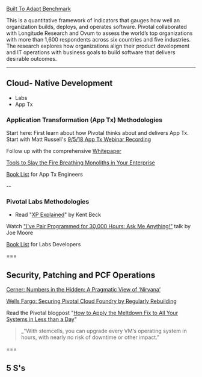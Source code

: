 [Built To Adapt Benchmark](https://content.pivotal.io/blog/the-built-to-adapt-benchmark-will-help-companies-to-set-a-new-course?mkt_tok=eyJpIjoiTXpJek16TTJORGhpT0RNMSIsInQiOiJoTXhoNnJ4R1hxWW5sSDlZZHJFaWVJUW9DcGFBQlRBNlJrZTZKaWxkMWJBZ0FkSFV1b25oSnoxUFNEeGpQSkNxekFDYk5pemVIZXNGcGNZOURUYldGK2NhUGk2XC90V1dEK2ZsQkZEc0VBeGlPNWNNeUFoMGdXcjk2MytkdzVrdXIifQ%3D%3D)

This is a quantitative framework of indicators that gauges how well an organization builds, deploys, and operates software. Pivotal collaborated with Longitude Research and Ovum to assess the world’s top organizations with more than 1,600 respondents across six countries and five industries. The research explores how organizations align their product development and IT operations with business goals to build software that delivers desirable outcomes.

---

## Cloud- Native Development
- Labs
- App Tx


### Application Transformation (App Tx) Methodologies
Start here:
First learn about how Pivotal thinks about and delivers App Tx. Start with Matt Russell's [9/5/18 App Tx Webinar Recording](https://content.pivotal.io/webinars/sep-5-application-migration-how-to-start-scale-and-succeed-webinar)

Follow up with the comprehensive [Whitepaper](https://content.pivotal.io/white-papers/pivotal-practices-application-transformation)

[Tools to Slay the Fire Breathing Monoliths in Your Enterprise](https://www.youtube.com/watch?v=neL3OQ1GRhY)

[Book List](https://docs.google.com/document/d/1C624CCgSOlkzO4LqjypKKHbDairL1D4uGBfhXT1mjvA/edit?copiedFromTrash#heading=h.r5o2tddcboi) for App Tx Engineers

--
### Pivotal Labs Methodologies

- Read "[XP Explained](https://www.safaribooksonline.com/library/view/extreme-programming-explained/0321278658/)" by Kent Beck

Watch ["I've Pair Programmed for 30,000 Hours: Ask Me Anything!"](https://www.youtube.com/watch?v=RCDfBioUgts) talk by Joe Moore

[Book List](https://docs.google.com/document/d/1NboBJZy6Ny5W1JsdVlLtrLXDDDcM8sHfuovc9h-BtEo/edit#heading=h.r5o2tddcboi) for Labs Developers

===

## Security, Patching and PCF Operations

[Cerner: Numbers in the Hidden: A Pragmatic View of ‘Nirvana’](https://content.pivotal.io/springone-platform-2018/numbers-in-the-hidden-a-pragmatic-view-of-nirvana)

[Wells Fargo: Securing Pivotal Cloud Foundry by Regularly Rebuilding](https://content.pivotal.io/springone-platform-2018/securing-pivotal-cloud-foundry-by-regularly-rebuilding)

Read the Pivotal blogpost "[How to Apply the Meltdown Fix to All Your Systems in Less than a Day](https://content.pivotal.io/blog/how-to-apply-the-meltdown-fix-to-all-your-systems-in-less-than-a-day)"
> _"With stemcells, you can upgrade every VM’s operating system in hours, with nearly no risk of downtime or other impact."

===

## 5 S's
